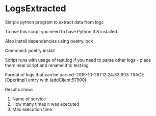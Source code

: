 # LogsExtracted
Simple python program to extract data from logs


To use this script you need to have Python 3.8 installed.

Also install dependencies using poetry.lock

Command: poetry install

Script runs with usage of test.log
If you need to parse other logs - place them near script and rename it to test.log

Format of logs that can be parsed:
2015-10-28T12:24:33,903 TRACE [OperImpl] entry with (addClient:97900)

Results show:
1) Name of service
2) How many times it was executed
3) Max execution time